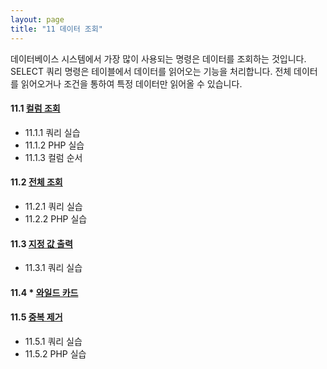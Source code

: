 ```yaml
---
layout: page
title: "11 데이터 조회"
--- 
```

데이터베이스 시스템에서 가장 많이 사용되는 명령은 데이터를 조회하는 것입니다. SELECT 쿼리 명령은 테이블에서 데이터를 읽어오는 기능을 처리합니다. 전체 데이터를 읽어오거나 조건을 통하여 특정 데이터만 읽어올 수 있습니다.  

#### 11.1 [컬럼 조회](11.1)
* 11.1.1 쿼리 실습
* 11.1.2 PHP 실습
* 11.1.3 컬럼 순서

#### 11.2 [전체 조회](11.1)
* 11.2.1 쿼리 실습
* 11.2.2 PHP 실습

#### 11.3 [지정 값 출력](11.1)
* 11.3.1 쿼리 실습

#### 11.4 * [와일드 카드](11.1)

#### 11.5 [중복 제거](11.1)
* 11.5.1 쿼리 실습
* 11.5.2 PHP 실습 





